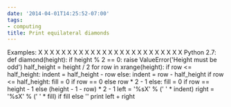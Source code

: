 ```yaml
---
date: '2014-04-01T14:25:52-07:00'
tags:
- computing
title: Print equilateral diamonds
---
```


Examples: X X X X X X X X X X X X X X X X X X X X X X X X X Python 2.7: def diamond(height): if height % 2 == 0: raise ValueError('Height must be odd') half_height = height / 2 for row in xrange(height): if row <= half_height: indent = half_height - row else: indent = row - half_height if row <= half_height: fill = 0 if row == 0 else row * 2 - 1 else: fill = 0 if row == height - 1 else (height - 1 - row) * 2 - 1 left = '%sX' % (' ' * indent) right = '%sX' % (' ' * fill) if fill else '' print left + right
